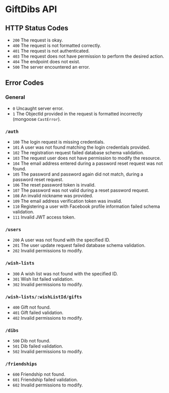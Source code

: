 # GiftDibs API

## HTTP Status Codes

- `200` The request is okay.
- `400` The request is not formatted correctly.
- `401` The request is not authenticated.
- `403` The request does not have permission to perform the desired action.
- `404` The endpoint does not exist.
- `500` The server encountered an error.

## Error Codes

### General

- `0` Uncaught server error.
- `1` The ObjectId provided in the request is formatted incorrectly (mongoose `CastError`).

### `/auth`

- `100` The login request is missing credentials.
- `101` A user was not found matching the login credentials provided.
- `102` The registration request failed database schema validation.
- `103` The request user does not have permission to modify the resource.
- `104` The email address entered during a password reset request was not found.
- `105` The password and password again did not match, during a password reset request.
- `106` The reset password token is invalid.
- `107` The password was not valid during a reset password request.
- `108` An invalid nickname was provided.
- `109` The email address verification token was invalid.
- `110` Registering a user with Facebook profile information failed schema validation.
- `111` Invalid JWT access token.

### `/users`

- `200` A user was not found with the specified ID.
- `201` The user update request failed database schema validation.
- `202` Invalid permissions to modify.

### `/wish-lists`

- `300` A wish list was not found with the specified ID.
- `301` Wish list failed validation.
- `302` Invalid permissions to modify.

### `/wish-lists/:wishListId/gifts`

- `400` Gift not found.
- `401` Gift failed validation.
- `402` Invalid permissions to modify.

### `/dibs`

- `500` Dib not found.
- `501` Dib failed validation.
- `502` Invalid permissions to modify.

### `/friendships`

- `600` Friendship not found.
- `601` Friendship failed validation.
- `602` Invalid permissions to modify.
